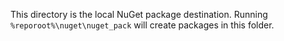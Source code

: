 
This directory is the local NuGet package destination. 
Running `%reporoot%\nuget\nuget_pack` will create packages in this folder.